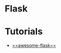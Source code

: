 
Flask
===

# Tutorials

- [==awesome-flask==](https://github.com/humiaozuzu/awesome-flask)


<!--stackedit_data:
eyJoaXN0b3J5IjpbODQyNDExODU4XX0=
-->